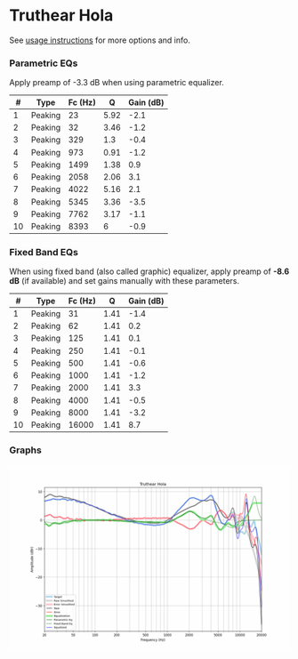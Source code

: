 # Truthear Hola
See [usage instructions](https://github.com/jaakkopasanen/AutoEq#usage) for more options and info.

### Parametric EQs
Apply preamp of -3.3 dB when using parametric equalizer.

|   # | Type    |   Fc (Hz) |    Q |   Gain (dB) |
|-----|---------|-----------|------|-------------|
|   1 | Peaking |        23 | 5.92 |        -2.1 |
|   2 | Peaking |        32 | 3.46 |        -1.2 |
|   3 | Peaking |       329 | 1.3  |        -0.4 |
|   4 | Peaking |       973 | 0.91 |        -1.2 |
|   5 | Peaking |      1499 | 1.38 |         0.9 |
|   6 | Peaking |      2058 | 2.06 |         3.1 |
|   7 | Peaking |      4022 | 5.16 |         2.1 |
|   8 | Peaking |      5345 | 3.36 |        -3.5 |
|   9 | Peaking |      7762 | 3.17 |        -1.1 |
|  10 | Peaking |      8393 | 6    |        -0.9 |

### Fixed Band EQs
When using fixed band (also called graphic) equalizer, apply preamp of **-8.6 dB** (if available) and set gains manually with these parameters.

|   # | Type    |   Fc (Hz) |    Q |   Gain (dB) |
|-----|---------|-----------|------|-------------|
|   1 | Peaking |        31 | 1.41 |        -1.4 |
|   2 | Peaking |        62 | 1.41 |         0.2 |
|   3 | Peaking |       125 | 1.41 |         0.1 |
|   4 | Peaking |       250 | 1.41 |        -0.1 |
|   5 | Peaking |       500 | 1.41 |        -0.6 |
|   6 | Peaking |      1000 | 1.41 |        -1.2 |
|   7 | Peaking |      2000 | 1.41 |         3.3 |
|   8 | Peaking |      4000 | 1.41 |        -0.5 |
|   9 | Peaking |      8000 | 1.41 |        -3.2 |
|  10 | Peaking |     16000 | 1.41 |         8.7 |

### Graphs
![](./Truthear%20Hola.png)
